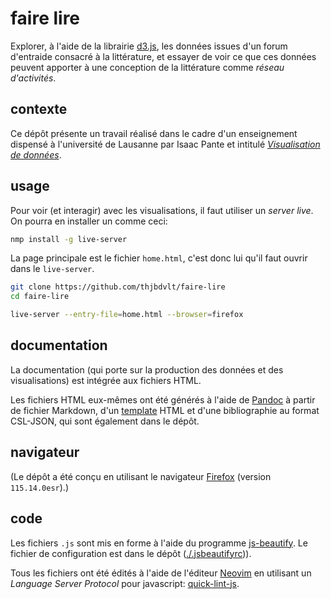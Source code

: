faire lire
==========

Explorer, à l'aide de la librairie [d3.js](https://d3js.org/), les données issues d'un forum d'entraide consacré à la littérature, et essayer de voir ce que ces données peuvent apporter à une conception de la littérature comme _réseau d'activités_.

contexte
--------

Ce dépôt présente un travail réalisé dans le cadre d'un enseignement dispensé à l'université de Lausanne par Isaac Pante et intitulé [_Visualisation de données_](https://github.com/ipante/ressources_visualisation_de_donnees).

usage
-----

Pour voir (et interagir) avec les visualisations, il faut utiliser un _server live_. On pourra en installer un comme ceci:

```bash
nmp install -g live-server
```

La page principale est le fichier `home.html`, c'est donc lui qu'il faut ouvrir dans le `live-server`.

```bash
git clone https://github.com/thjbdvlt/faire-lire
cd faire-lire

live-server --entry-file=home.html --browser=firefox
```

documentation
-------------

La documentation (qui porte sur la production des données et des visualisations) est intégrée aux fichiers HTML.

Les fichiers HTML eux-mêmes ont été générés à l'aide de [Pandoc](https://pandoc.org/) à partir de fichier Markdown, d'un [template](./pandoc/template.html) HTML et d'une bibliographie au format CSL-JSON, qui sont également dans le dépôt.

navigateur
----------

(Le dépôt a été conçu en utilisant le navigateur [Firefox](https://www.mozilla.org/en-US/firefox/115.0/releasenotes/) (version `115.14.0esr`).)

code
----

Les fichiers `.js` sont mis en forme à l'aide du programme [js-beautify](https://github.com/beautifier/js-beautify). Le fichier de configuration est dans le dépôt ([./.jsbeautifyrc](./.jsbeautifyrc))).

Tous les fichiers ont été édités à l'aide de l'éditeur [Neovim](https://neovim.io/) en utilisant un _Language Server Protocol_ pour javascript: [quick-lint-js](https://quick-lint-js.com/docs/lsp/).
